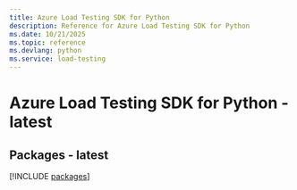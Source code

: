 ```yaml
---
title: Azure Load Testing SDK for Python
description: Reference for Azure Load Testing SDK for Python
ms.date: 10/21/2025
ms.topic: reference
ms.devlang: python
ms.service: load-testing
---
```

# Azure Load Testing SDK for Python - latest

## Packages - latest
[!INCLUDE [packages](load-testing-index.md)]